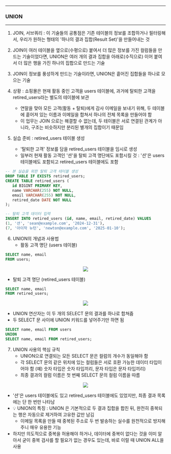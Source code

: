 -----
### UNION
-----
1. JOIN, 서브쿼리 : 이 기술들의 공통점은 기존 테이블의 정보를 조합하거나 필터링해서, 우리가 원하는 형태의 '하나의 결과 집합(Result Set)'을 만들어내는 것
2. JOIN이 여러 테이블을 옆으로(수평으로) 붙여서 더 많은 정보를 가진 컬럼들을 만드는 기술이었다면, UNION은 여러 개의 결과 집합을 아래로(수직으로) 이어 붙여서 더 많은 행을 가진 하나의 집합으로 만드는 기술
3. JOIN이 정보를 풍성하게 만드는 기술이라면, UNION은 흩어진 집합들을 하나로 모으는 기술
4. 상황 : 쇼핑몰은 현재 활동 중인 고객을 users 테이블에, 과거에 탈퇴한 고객을 retired_users라는 별도의 테이블에 보관
   - 연말을 맞아 모든 고객(활동 + 탈퇴)에게 감사 이메일을 보내기 위해, 두 테이블에 흩어져 있는 이름과 이메일을 합쳐서 하나의 전체 목록을 만들어야 함
   - 이 업무는 JOIN 으로는 해결할 수 없는데, 두 테이블은 서로 연결된 관계가 아니라, 구조는 비슷하지만 분리된 별개의 집합이기 때문임

5. 실습 준비 : retired_users 테이블 생성
   - '탈퇴한 고객' 정보를 담을 retired_users 테이블을 임시로 생성
   - 일부러 현재 활동 고객인 '션'을 탈퇴 고객 명단에도 포함시킬 것 : '션'은 users 테이블에도 포함되고 retired_users 테이블에도 포함

```sql
-- 본 실습을 위한 탈퇴 고객 테이블 생성
DROP TABLE IF EXISTS retired_users;
CREATE TABLE retired_users (
   id BIGINT PRIMARY KEY,
   name VARCHAR(255) NOT NULL,
   email VARCHAR(255) NOT NULL,
   retired_date DATE NOT NULL
);

-- 탈퇴 고객 데이터 입력
INSERT INTO retired_users (id, name, email, retired_date) VALUES
(1, '션', 'sean@example.com', '2024-12-31'),
(7, '아이작 뉴턴', 'newton@example.com', '2025-01-10');
```

6. UNION의 개념과 사용법
   - 활동 고객 명단 (users 테이블)
```sql
SELECT name, email
FROM users;
```
<div align="center">
<img src="https://github.com/user-attachments/assets/825745c0-f705-497b-ad22-fbc2705b9261">
</div>

   - 탈퇴 고객 명단 (retired_users 테이블)
```sql
SELECT name, email
FROM retired_users;
```
<div align="center">
<img src="https://github.com/user-attachments/assets/0e61121f-bb8f-441e-9d75-57cc8ff3eb77">
</div>

   - UNION 연산자는 이 두 개의 SELECT 문의 결과를 하나로 합쳐줌
   - 두 SELECT 문 사이에 UNION 키워드를 넣어주기만 하면 됨
```sql
SELECT name, email FROM users
UNION
SELECT name, email FROM retired_users;
```

7. UNION 사용의 핵심 규칙
   - UNION으로 연결되는 모든 SELECT 문은 컬럼의 개수가 동일해야 함
   - 각 SELECT 문의 같은 위치에 있는 컬럼들은 서로 호환 가능한 데이터 타입이어야 함 (예) 숫자 타입은 숫자 타입끼리, 문자 타입은 문자 타입끼리)
   - 최종 결과의 컬럼 이름은 첫 번째 SELECT 문의 컬럼 이름을 따름
<div align="center">
<img src="https://github.com/user-attachments/assets/5fde1e25-6bd8-4ca7-9105-e1c614507a29">
</div>

   - '션'은 users 테이블에도 있고 retired_users 테이블에도 있었지만, 최종 결과 목록에는 단 한 번만 나타남
   - 💡 UNION의 특징 : UNION 은 기본적으로 두 결과 집합을 합친 뒤, 완전히 중복되는 행은 자동으로 제거하여 고유한 값만 남김
      + 이메일 목록을 만들 때 중복된 주소로 두 번 발송하는 실수를 원천적으로 방지해주니 매우 유용한 기능
   - 하지만 의도적으로 중복을 허용해야 하거나, 데이터에 중복이 없다는 것을 이미 알아서 굳이 중복 검사를 할 필요가 없는 경우도 있는데, 바로 이럴 때 UNION ALL을 사용
